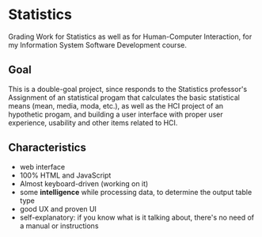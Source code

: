 # Statistics
Grading Work for Statistics as well as for Human-Computer Interaction, for my Information System Software Development course.

## Goal
This is a double-goal project, since responds to the Statistics professor's Assignment of an statistical progam that calculates the basic statistical means (mean, media, moda, etc.), as well as the HCI project of an hypothetic progam, and building a user interface with proper user experience, usability and other items related to HCI.

## Characteristics
- web interface
- 100% HTML and JavaScript
- Almost keyboard-driven (working on it)
- some __intelligence__ while processing data, to determine the output table type
- good UX and proven UI
- self-explanatory: if you know what is it talking about, there's no need of a manual or instructions
